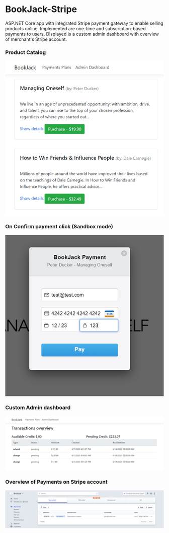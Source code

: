 # BookJack-Stripe

ASP.NET Core app with integrated Stripe payment gateway to enable selling products online. Implemented are one-time and subscription-based payments to users. Displayed is a custom admin dashboard with overview of merchant's Stripe account.

### Product Catalog
![](images/products.PNG)

### On Confirm payment click (Sandbox mode)
![](images/payment.PNG)

### Custom Admin dashboard
![](images/admindashboard.PNG)

### Overview of Payments on Stripe account
![](images/SubscriptionCreatedStripe.PNG)

